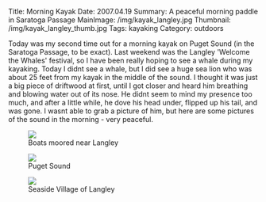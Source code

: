 Title: Morning Kayak
Date: 2007.04.19
Summary: A peaceful morning paddle in Saratoga Passage
MainImage: /img/kayak_langley.jpg
Thumbnail: /img/kayak_langley_thumb.jpg
Tags: kayaking
Category: outdoors

Today was my second time out for a morning kayak on Puget Sound (in the Saratoga Passage, to be exact). Last weekend was the Langley 'Welcome the Whales' festival, so I have been really hoping to see a whale during my kayaking. Today I didnt see a whale, but I did see a huge sea lion who was about 25 feet from my kayak in the middle of the sound. I thought it was just a big piece of driftwood at first, until I got closer and heard him breathing and blowing water out of its nose. He didnt seem to mind my presence too much, and after a little while, he dove his head under, flipped up his tail, and was gone. I wasnt able to grab a picture of him, but here are some pictures of the sound in the morning - very peaceful.

<p>
<figure><img src="/img/outdoors/kayak_boats.jpg" class="smallimg" />
<figcaption>Boats moored near Langley<figcaption>
</figure>
</p>

<p>
<figure><img src="/img/outdoors/kayak_sound2.jpg" class="smallimg" />
<figcaption>Puget Sound<figcaption>
</figure>
</p>

<p>
<figure><img src="/img/outdoors/kayak_langley2.jpg" class="smallimg" />
<figcaption>Seaside Village of Langley<figcaption>
</figure>
</p>
